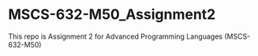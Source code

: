 # MSCS-632-M50_Assignment2
This repo is Assignment 2 for Advanced Programming Languages (MSCS-632-M50)
